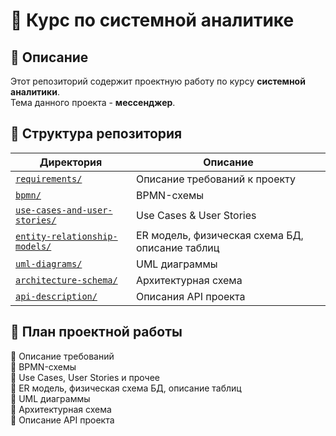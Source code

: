 # 📘 Курс по системной аналитике

## 📌 Описание
Этот репозиторий содержит проектную работу по курсу **системной аналитики**.  
Тема данного проекта - **мессенджер**.

## 📂 Структура репозитория
| Директория | Описание |
|------------|--------------------------------|
| [`requirements/`](https://github.com/W1ngshot/SystemAnalysis/blob/requirements/requirements/) | Описание требований к проекту |
| [`bpmn/`](https://github.com/W1ngshot/SystemAnalysis/blob/bpmn/bpmn/) | BPMN-схемы |
| [`use-cases-and-user-stories/`](https://github.com/W1ngshot/SystemAnalysis/blob/use-cases-and-user-stories/use-cases-and-user-stories/) | Use Cases & User Stories |
| [`entity-relationship-models/`](https://github.com/W1ngshot/SystemAnalysis/blob/ER-model/entity-relationship-models/) | ER модель, физическая схема БД, описание таблиц |
| [`uml-diagrams/`](https://github.com/W1ngshot/SystemAnalysis/blob/uml-diagrams/uml-diagrams/) | UML диаграммы |
| [`architecture-schema/`](https://github.com/W1ngshot/SystemAnalysis/blob/architecture/architecture-schema/) | Архитектурная схема |
| [`api-description/`](https://github.com/W1ngshot/SystemAnalysis/blob/api-description/api-description/) | Описания API проекта |

## 📝 План проектной работы
🔹 Описание требований  
🔹 BPMN-схемы  
🔹 Use Cases, User Stories и прочее  
🔹 ER модель, физическая схема БД, описание таблиц  
🔹 UML диаграммы  
🔹 Архитектурная схема  
🔹 Описание API проекта  
